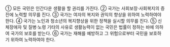 ① 모든 국민은 인간다운 생활을 할 권리를 가진다.
② 국가는 사회보장·사회복지의 증진에 노력할 의무를 진다.
③ 국가는 여자의 복지와 권익의 향상을 위하여 노력하여야 한다.
④ 국가는 노인과 청소년의 복지향상을 위한 정책을 실시할 의무를 진다.
⑤ 신체장애자 및 질병·노령 기타의 사유로 생활능력이 없는 국민은 법률이 정하는 바에 의하여 국가의 보호를 받는다.
⑥ 국가는 재해를 예방하고 그 위험으로부터 국민을 보호하기 위하여 노력하여야 한다.
